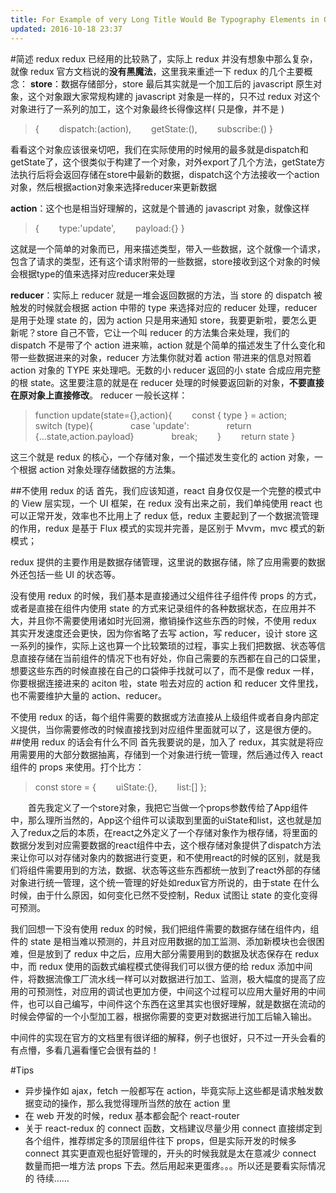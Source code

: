 ```yaml
---
title: For Example of very Long Title Would Be Typography Elements in One
updated: 2016-10-18 23:37
---
```


#简述 redux
redux 已经用的比较熟了，实际上 redux 并没有想象中那么复杂，就像 redux 官方文档说的**没有黑魔法**，这里我来重述一下 redux 的几个主要概念：
**store**：数据存储部分，store 最后其实就是一个加工后的 javascript 原生对象，这个对象跟大家常规构建的 javascript 对象是一样的，只不过 redux 对这个对象进行了一系列的加工，这个对象最终长得像这样( 只是像，并不是 )

<blockquote>
{
      dispatch:(action),
      getState:(),
      subscribe:()
}
</blockquote>
看看这个对象应该很亲切吧，我们在实际使用的时候用的最多就是dispatch和getState了，这个很类似于构建了一个对象，对外export了几个方法，getState方法执行后将会返回存储在store中最新的数据，dispatch这个方法接收一个action对象，然后根据action对象来选择reducer来更新数据

**action**：这个也是相当好理解的，这就是个普通的 javascript 对象，就像这样

<blockquote>
{
      type:'update',
      payload:{}
}
</blockquote>
这就是一个简单的对象而已，用来描述类型，带入一些数据，这个就像一个请求，包含了请求的类型，还有这个请求附带的一些数据，store接收到这个对象的时候会根据type的值来选择对应reducer来处理

**reducer**：实际上 reducer 就是一堆会返回数据的方法，当 store 的 dispatch 被触发的时候就会根据 action 中带的 type 来选择对应的 reducer 处理，reducer 是用于处理 state 的，因为 action 只是用来通知 store，我要更新啦，要怎么更新呢？store 自己不管，它让一个叫 reducer 的方法集合来处理，我们的 dispatch 不是带了个 action 进来嘛，action 就是个简单的描述发生了什么变化和带一些数据进来的对象，reducer 方法集你就对着 action 带进来的信息对照着 action 对象的 TYPE 来处理吧。无数的小 reducer 返回的小 state 合成应用完整的根 state。这里要注意的就是在 reducer 处理的时候要返回新的对象，**不要直接在原对象上直接修改**。
reducer 一般长这样：

<blockquote>
function update(state={},action){
      const { type } = action;
      switch (type){
            case 'update':
                return {...state,action.payload}
                break;
      }
      return state
}
</blockquote>

这三个就是 redux 的核心，一个存储对象，一个描述发生变化的 action 对象，一个根据 action 对象处理存储数据的方法集。

##不使用 redux 的话
首先，我们应该知道，react 自身仅仅是一个完整的模式中的 View 层实现，一个 UI 框架，在 redux 没有出来之前，我们单纯使用 react 也可以正常开发，效率也不比用上了 redux 低，redux 主要起到了一个数据流管理的作用，redux 是基于 Flux 模式的实现并完善，是区别于 Mvvm，mvc 模式的新模式；

redux 提供的主要作用是数据存储管理，这里说的数据存储，除了应用需要的数据外还包括一些 UI 的状态等。

没有使用 redux 的时候，我们基本是直接通过父组件往子组件传 props 的方式，或者是直接在组件内使用 state 的方式来记录组件的各种数据状态，在应用并不大，并且你不需要使用诸如时光回溯，撤销操作这些东西的时候，不使用 redux 其实开发速度还会更快，因为你省略了去写 action，写 reducer，设计 store 这一系列的操作，实际上这也算一个比较繁琐的过程，事实上我们把数据、状态等信息直接存储在当前组件的情况下也有好处，你自己需要的东西都在自己的口袋里，想要这些东西的时候直接在自己的口袋伸手找就可以了，而不是像 redux 一样，你要根据连接进来的 aciton 啦，state 啦去对应的 action 和 reducer 文件里找，也不需要维护大量的 action、reducer。

不使用 redux 的话，每个组件需要的数据或方法直接从上级组件或者自身内部定义提供，当你需要修改的时候直接找到对应组件里面就可以了，这是很方便的。 ##使用 redux 的话会有什么不同
首先我要说的是，加入了 redux，其实就是将应用需要用的大部分数据抽离，存储到一个对象进行统一管理，然后通过传入 react 组件的 props 来使用。打个比方：

<blockquote>
const store = {
    uiState:{},
    list:[]
};
<App store={store} />
</blockquote>
  首先我定义了一个store对象，我把它当做一个props参数传给了App组件中，那么理所当然的，App这个组件可以读取到里面的uiState和list，这也就是加入了redux之后的本质，在react之外定义了一个存储对象作为根存储，将里面的数据分发到对应需要数据的react组件中去，这个根存储对象提供了dispatch方法来让你可以对存储对象内的数据进行变更，和不使用react的时候的区别，就是我们将组件需要用到的方法，数据、状态等这些东西都统一放到了react外部的存储对象进行统一管理，这个统一管理的好处如redux官方所说的，由于state 在什么时候，由于什么原因，如何变化已然不受控制，Redux 试图让 state 的变化变得可预测。

我们回想一下没有使用 redux 的时候，我们把组件需要的数据存储在组件内，组件的 state 是相当难以预测的，并且对应用数据的加工监测、添加新模块也会很困难，但是放到了 redux 中之后，应用大部分需要用到的数据及状态保存在 redux 中，而 redux 使用的函数式编程模式使得我们可以很方便的给 redux 添加中间件，将数据流像工厂流水线一样可以对数据进行加工、监测，极大幅度的提高了应用的可预测性，对应用的调试也更加方便，中间这个过程可以应用大量好用的中间件，也可以自己编写，中间件这个东西在这里其实也很好理解，就是数据在流动的时候会停留的一个小型加工器，根据你需要的变更对数据进行加工后输入输出。

中间件的实现在官方的文档里有很详细的解释，例子也很好，只不过一开头会看的有点懵，多看几遍看懂它会很有益的！

#Tips

- 异步操作如 ajax，fetch 一般都写在 action，毕竟实际上这些都是请求触发数据变动的操作，那么我觉得理所当然的放在 action 里
- 在 web 开发的时候，redux 基本都会配个 react-router
- 关于 react-redux 的 connect 函数，文档建议尽量少用 connect 直接绑定到各个组件，推荐绑定多的顶层组件往下 props，但是实际开发的时候多 connect 其实更直观也挺好管理的，开头的时候我就是太在意减少 connect 数量而把一堆方法 props 下去。然后用起来更蛋疼。。。所以还是要看实际情况的
  待续……
